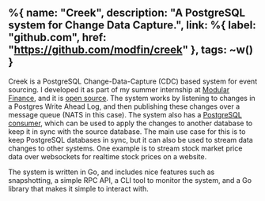 %{
    name: "Creek",
    description: "A PostgreSQL system for Change Data Capture.",
    link: %{
        label: "github.com",
        href: "https://github.com/modfin/creek"
    },
    tags: ~w()
}
---

Creek is a PostgreSQL Change-Data-Capture (CDC) based system for event sourcing.
I developed it as part of my summer internship at [Modular Finance](https://en.modularfinance.se/), and it is
[open source](https://github.com/modfin/creek). The system works by listening to
changes in a Postgres Write Ahead Log, and then publishing these changes over a
message queue (NATS in this case). The system also has a [PostgreSQL consumer](https://github.com/modfin/creek-pg-client),
 which can be used to apply
the changes to another database to keep it in sync with the source database. The
main use case for this is to keep PostgreSQL databases in sync, but it can also
be used to stream data changes to other systems. One example is to stream stock
market price data over websockets for realtime stock prices on a website.

The system is written in Go, and includes nice features such as snapshotting, a
simple RPC API, a CLI tool to monitor the system, and a Go library that makes it
simple to interact with.

